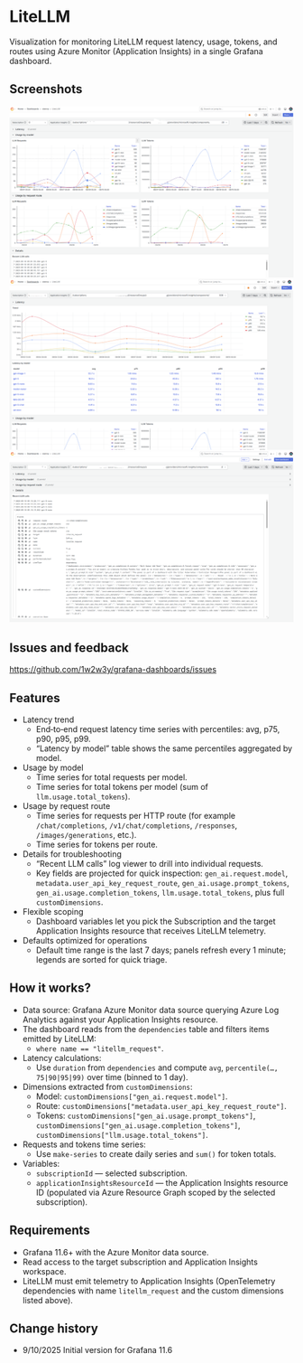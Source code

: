 # LiteLLM

Visualization for monitoring LiteLLM request latency, usage, tokens, and routes using Azure Monitor (Application Insights) in a single Grafana dashboard.

## Screenshots
![litellm-usage](https://github.com/1w2w3y/grafana-dashboards/raw/master/litellm-azmon/litellm-usage-2509.png)
![litellm-latency](https://github.com/1w2w3y/grafana-dashboards/raw/master/litellm-azmon/litellm-latency-2509.png)
![litellm-prompt-details](https://github.com/1w2w3y/grafana-dashboards/raw/master/litellm-azmon/litellm-prompt-details-2509.png)

## Issues and feedback
https://github.com/1w2w3y/grafana-dashboards/issues

## Features
- Latency trend
  - End‑to‑end request latency time series with percentiles: avg, p75, p90, p95, p99.
  - “Latency by model” table shows the same percentiles aggregated by model.
- Usage by model
  - Time series for total requests per model.
  - Time series for total tokens per model (sum of `llm.usage.total_tokens`).
- Usage by request route
  - Time series for requests per HTTP route (for example `/chat/completions`, `/v1/chat/completions`, `/responses`, `/images/generations`, etc.).
  - Time series for tokens per route.
- Details for troubleshooting
  - “Recent LLM calls” log viewer to drill into individual requests.
  - Key fields are projected for quick inspection: `gen_ai.request.model`, `metadata.user_api_key_request_route`, `gen_ai.usage.prompt_tokens`, `gen_ai.usage.completion_tokens`, `llm.usage.total_tokens`, plus full `customDimensions`.
- Flexible scoping
  - Dashboard variables let you pick the Subscription and the target Application Insights resource that receives LiteLLM telemetry.
- Defaults optimized for operations
  - Default time range is the last 7 days; panels refresh every 1 minute; legends are sorted for quick triage.

## How it works?
- Data source: Grafana Azure Monitor data source querying Azure Log Analytics against your Application Insights resource.
- The dashboard reads from the `dependencies` table and filters items emitted by LiteLLM:
  - `where name == "litellm_request"`.
- Latency calculations:
  - Use `duration` from `dependencies` and compute `avg`, `percentile(…, 75|90|95|99)` over time (binned to 1 day).
- Dimensions extracted from `customDimensions`:
  - Model: `customDimensions["gen_ai.request.model"]`.
  - Route: `customDimensions["metadata.user_api_key_request_route"]`.
  - Tokens: `customDimensions["gen_ai.usage.prompt_tokens"]`, `customDimensions["gen_ai.usage.completion_tokens"]`, `customDimensions["llm.usage.total_tokens"]`.
- Requests and tokens time series:
  - Use `make-series` to create daily series and `sum()` for token totals.
- Variables:
  - `subscriptionId` — selected subscription.
  - `applicationInsightsResourceId` — the Application Insights resource ID (populated via Azure Resource Graph scoped by the selected subscription).

## Requirements
- Grafana 11.6+ with the Azure Monitor data source.
- Read access to the target subscription and Application Insights workspace.
- LiteLLM must emit telemetry to Application Insights (OpenTelemetry dependencies with name `litellm_request` and the custom dimensions listed above).

## Change history
- 9/10/2025 Initial version for Grafana 11.6
